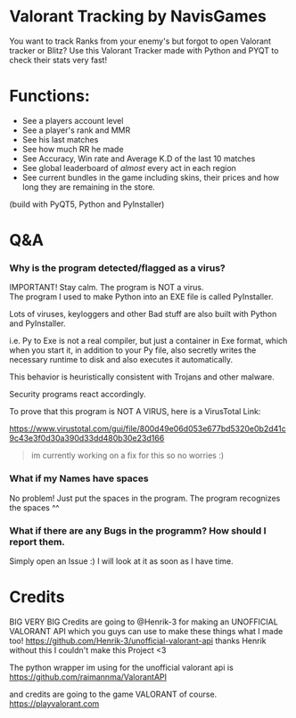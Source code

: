 # Valorant Tracking by NavisGames

You want to track Ranks from your enemy's but forgot to open Valorant tracker or Blitz?
Use this Valorant Tracker made with Python and PYQT to check their stats very fast!

# Functions:

- See a players account level
- See a player's rank and MMR
- See his last matches
- See how much RR he made
- See Accuracy, Win rate and Average K.D of the last 10 matches
- See global leaderboard of *almost* every act in each region
- See current bundles in the game including skins, their prices and how long they are remaining in the store.

(build with PyQT5, Python and PyInstaller)

# Q&A

### Why is the program detected/flagged as a virus?

IMPORTANT! Stay calm. The program is NOT a virus.  
The program I used to make Python into an EXE file is called
PyInstaller.

Lots of viruses, keyloggers and other Bad stuff are also built with Python and PyInstaller.

i.e. Py to Exe is not a real compiler, but just a container in Exe format, which when you start it, in addition to your
Py file, also
secretly writes the necessary runtime to disk and also executes it automatically.

This behavior is heuristically
consistent with Trojans and other malware.

Security programs react accordingly.

To prove that this program is NOT A
VIRUS, here is a VirusTotal Link:

https://www.virustotal.com/gui/file/800d49e06d053e677bd5320e0b2d41c9c43e3f0d30a390d33dd480b30e23d166
> im currently working on a fix for this so no worries :)

### What if my Names have spaces

No problem! Just put the spaces in the program. The program recognizes the spaces ^^

### What if there are any Bugs in the programm? How should I report them.

Simply open an Issue :) I will look at it as soon as I have time.

# Credits

BIG VERY BIG Credits are going to @Henrik-3 for making an UNOFFICIAL VALORANT API which you guys can use to make these
things what I made too! https://github.com/Henrik-3/unofficial-valorant-api thanks Henrik without this I couldn't make
this Project <3

The python wrapper im using for the unofficial valorant api is https://github.com/raimannma/ValorantAPI

and credits are going to the game VALORANT of course. https://playvalorant.com
